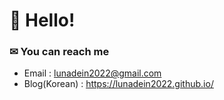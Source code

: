 # 👋 Hello!

### ✉ You can reach me

- Email : [lunadein2022@gmail.com](mailto:lunadein2022@gmail.com)
- Blog(Korean) : https://lunadein2022.github.io/
